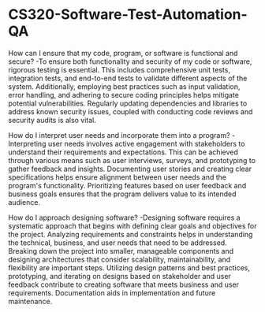 # CS320-Software-Test-Automation-QA

How can I ensure that my code, program, or software is functional and secure?
-To ensure both functionality and security of my code or software, rigorous testing is essential. This includes comprehensive unit tests, integration tests, and end-to-end tests to validate different aspects of the system. Additionally, employing best practices such as input validation, error handling, and adhering to secure coding principles helps mitigate potential vulnerabilities. Regularly updating dependencies and libraries to address known security issues, coupled with conducting code reviews and security audits is also vital.

How do I interpret user needs and incorporate them into a program?
-Interpreting user needs involves active engagement with stakeholders to understand their requirements and expectations. This can be achieved through various means such as user interviews, surveys, and prototyping to gather feedback and insights. Documenting user stories and creating clear specifications helps ensure alignment between user needs and the program's functionality. Prioritizing features based on user feedback and business goals ensures that the program delivers value to its intended audience.

How do I approach designing software?
-Designing software requires a systematic approach that begins with defining clear goals and objectives for the project. Analyzing requirements and constraints helps in understanding the technical, business, and user needs that need to be addressed. Breaking down the project into smaller, manageable components and designing architectures that consider scalability, maintainability, and flexibility are important steps. Utilizing design patterns and best practices, prototyping, and iterating on designs based on stakeholder and user feedback contribute to creating software that meets business and user requirements. Documentation aids in implementation and future maintenance.
